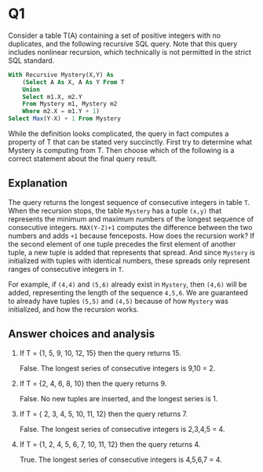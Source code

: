 Q1
=

Consider a table T(A) containing a set of positive integers with no duplicates, and the following recursive SQL query. Note that this query includes nonlinear recursion, which technically is not permitted in the strict SQL standard.

```sql
With Recursive Mystery(X,Y) As
    (Select A As X, A As Y From T
    Union
    Select m1.X, m2.Y
    From Mystery m1, Mystery m2
    Where m2.X = m1.Y + 1)
Select Max(Y-X) + 1 From Mystery
```

While the definition looks complicated, the query in fact computes a property of T that can be stated very succinctly. First try to determine what Mystery is computing from T. Then choose which of the following is a correct statement about the final query result.

Explanation
-

The query returns the longest sequence of consecutive integers in table `T`. When the recursion stops, the table `Mystery` has a tuple `(x,y)` that represents the minimum and maximum numbers of the longest sequence of consecutive integers. `MAX(Y-Z)+1` computes the difference between the two numbers and adds `+1` because fenceposts. How does the recursion work? If the second element of one tuple precedes the first element of another tuple, a new tuple is added that represents that spread. And since `Mystery` is initialized with tuples with identical numbers, these spreads only represent ranges of consecutive integers in `T`.

For example, if `(4,4)` and `(5,6)` already exist in `Mystery`, then `(4,6)` will be added, representing the length of the sequence `4,5,6`. We are guaranteed to already have tuples `(5,5)` and `(4,5)` because of how `Mystery` was initialized, and how the recursion works.

Answer choices and analysis
-

1. If T = {1, 5, 9, 10, 12, 15} then the query returns 15.

    False. The longest series of consecutive integers is 9,10 = 2.

2. If T = {2, 4, 6, 8, 10} then the query returns 9.

    False. No new tuples are inserted, and the longest series is 1.

3. If T = { 2, 3, 4, 5, 10, 11, 12} then the query returns 7.

    False. The longest series of consecutive integers is 2,3,4,5 = 4.

4. If T = {1, 2, 4, 5, 6, 7, 10, 11, 12} then the query returns 4.

    True. The longest series of consecutive integers is 4,5,6,7 = 4.


